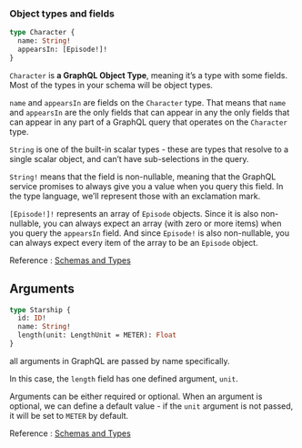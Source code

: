 ### Object types and fields

```graphql
type Character {
  name: String!
  appearsIn: [Episode!]!
}
```

`Character` is **a GraphQL Object Type**, meaning it’s a type with some fields. Most of the types in your schema will be object types.

`name` and `appearsIn` are fields on the `Character` type. That means that `name` and `appearsIn` are the only fields that can appear in any the only fields that can appear in any part of a GraphQL query that operates on the `Character` type.

`String` is one of the built-in scalar types - these are types that resolve to a single scalar object, and can’t have sub-selections in the query.

`String!` means that the field is non-nullable, meaning that the GraphQL service promises to always give you a value when you query this field. In the type language, we’ll represent those with an exclamation mark.

`[Episode!]!` represents an array of `Episode` objects. Since it is also non-nullable, you can always expect an array (with zero or more items) when you query the `appearsIn` field. And since `Episode!` is also non-nullable, you can always expect every item of the array to be an `Episode` object.

Reference : [Schemas and Types](https://graphql.org/learn/schema/#object-types-and-fields)

## Arguments

```graphql
type Starship {
  id: ID!
  name: String!
  length(unit: LengthUnit = METER): Float
}
```

all arguments in GraphQL are passed by name specifically.

In this case, the `length` field has one defined argument, `unit`.

Arguments can be either required or optional. When an argument is optional, we can define a default value - if the `unit` argument is not passed, it will be set to `METER` by default.

Reference : [Schemas and Types](https://graphql.org/learn/schema/#arguments)
